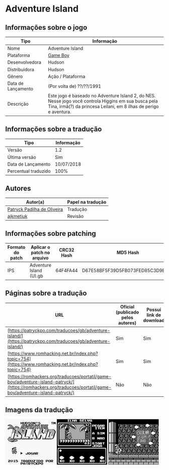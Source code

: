 # Adventure Island

## Informações sobre o jogo

| Tipo | Informação |
| ----------- | ----------- |
| Nome | Adventure Island |
| Plataforma | [Game Boy](../) |
| Desenvolvedora | Hudson |
| Distribuidora | Hudson |
| Gênero | Ação / Plataforma |
| Data de Lançamento | (Por volta de) ??/??/1991 |
| Descrição | Este jogo é baseado no Adventure Island 2, do NES\. Nesse jogo você controla Higgins em sua busca pela Tina, irmã\(?\) da princesa Leilani, em 8 ilhas de perigo e aventura\. |

## Informações sobre a tradução

| Tipo | Informação |
| ----------- | ----------- |
| Versão | 1\.2 |
| Última versão | Sim |
| Data de Lançamento | 10/07/2018 |
| Percentual traduzido | 100% |

## Autores

| Autor(a) | Papel na tradução |
| ----------- | ----------- |
| [Patryck Padilha de Oliveira](../../../autores/patryck-padilha-de-oliveira/) | Tradução |
| [ajkmetiuk](../../../autores/ajkmetiuk/) | Revisão |

## Informações sobre patching

| Formato do patch | Aplicar o patch no arquivo | CRC32 Hash | MD5 Hash |
| ----------- | ----------- | ----------- | ----------- |
| IPS | Adventure Island \(U\)\.gb | 64F4FA44 | D67E58BF5F39D5FB073FED85C3D9BEDE |

## Páginas sobre a tradução

| URL | Oficial (publicado pelos autores) | Possuí link de download |
| ----------- | ----------- | ----------- |
| [https://patryckpo.com/traducoes/gb/adventure-island/](https://patryckpo.com/traducoes/gb/adventure-island/) | Sim | Sim |
| [https://www.romhacking.net.br/index.php?topic=754](https://www.romhacking.net.br/index.php?topic=754) | Sim | Sim |
| [https://romhackers.org/traducoes/portatil/game-boy/adventure-island-patryck/](https://romhackers.org/traducoes/portatil/game-boy/adventure-island-patryck/) | Não | Não |

## Imagens da tradução

![Imagem de exemplo da tradução 1](1.png)
![Imagem de exemplo da tradução 2](2.png)
![Imagem de exemplo da tradução 3](3.png)